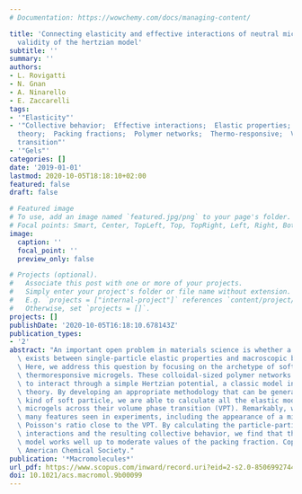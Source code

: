 ```yaml
---
# Documentation: https://wowchemy.com/docs/managing-content/

title: 'Connecting elasticity and effective interactions of neutral microgels: The
  validity of the hertzian model'
subtitle: ''
summary: ''
authors:
- L. Rovigatti
- N. Gnan
- A. Ninarello
- E. Zaccarelli
tags:
- '"Elasticity"'
- '"Collective behavior;  Effective interactions;  Elastic properties;  Linear elasticity
  theory;  Packing fractions;  Polymer networks;  Thermo-responsive;  Volume phase
  transition"'
- '"Gels"'
categories: []
date: '2019-01-01'
lastmod: 2020-10-05T18:18:10+02:00
featured: false
draft: false

# Featured image
# To use, add an image named `featured.jpg/png` to your page's folder.
# Focal points: Smart, Center, TopLeft, Top, TopRight, Left, Right, BottomLeft, Bottom, BottomRight.
image:
  caption: ''
  focal_point: ''
  preview_only: false

# Projects (optional).
#   Associate this post with one or more of your projects.
#   Simply enter your project's folder or file name without extension.
#   E.g. `projects = ["internal-project"]` references `content/project/deep-learning/index.md`.
#   Otherwise, set `projects = []`.
projects: []
publishDate: '2020-10-05T16:18:10.678143Z'
publication_types:
- '2'
abstract: "An important open problem in materials science is whether a direct connection\
  \ exists between single-particle elastic properties and macroscopic bulk behavior.\
  \ Here, we address this question by focusing on the archetype of soft colloids:\
  \ thermoresponsive microgels. These colloidal-sized polymer networks are often assumed\
  \ to interact through a simple Hertzian potential, a classic model in linear elasticity\
  \ theory. By developing an appropriate methodology that can be generalized to any\
  \ kind of soft particle, we are able to calculate all the elastic moduli of nonionic\
  \ microgels across their volume phase transition (VPT). Remarkably, we reproduce\
  \ many features seen in experiments, including the appearance of a minimum in the\
  \ Poisson's ratio close to the VPT. By calculating the particle-particle effective\
  \ interactions and the resulting collective behavior, we find that the Hertzian\
  \ model works well up to moderate values of the packing fraction. Copyright © 2019\
  \ American Chemical Society."
publication: '*Macromolecules*'
url_pdf: https://www.scopus.com/inward/record.uri?eid=2-s2.0-85069927444&doi=10.1021%2facs.macromol.9b00099&partnerID=40&md5=4f39b280c4e02eecb47bbfdcc90d82a6
doi: 10.1021/acs.macromol.9b00099
---
```

